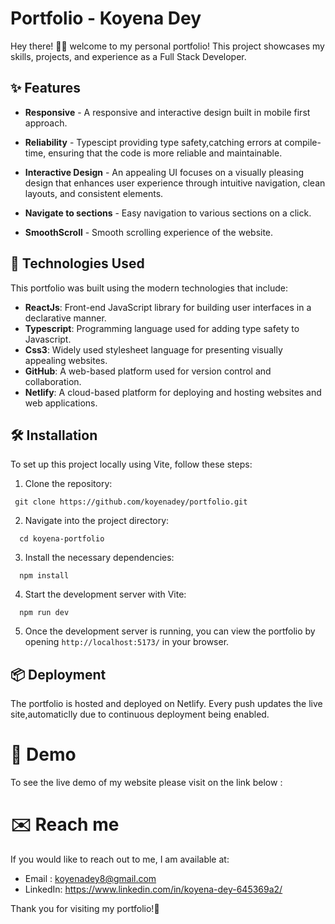 # Portfolio - Koyena Dey

Hey there! 👋🏻 welcome to my personal portfolio! This project showcases my skills, projects, and experience as a Full Stack Developer.

## ✨ Features

- **Responsive** - A responsive and interactive design built in mobile first approach.
- **Reliability** - Typescipt providing type safety,catching errors at compile-time, ensuring that the code is more reliable and maintainable.
- **Interactive Design** - An appealing UI focuses on a visually pleasing design that enhances user experience through intuitive navigation, clean layouts, and consistent elements.
- **Navigate to sections** - Easy navigation to various sections on a click.

- **SmoothScroll** - Smooth scrolling experience of the website.

## 🎯 Technologies Used

This portfolio was built using the modern technologies that include:

- **ReactJs**: Front-end JavaScript library for building user interfaces in a declarative manner.
- **Typescript**: Programming language used for adding type safety to Javascript.
- **Css3**: Widely used stylesheet language for presenting visually appealing websites.
- **GitHub**: A web-based platform used for version control and collaboration.
- **Netlify**: A cloud-based platform for deploying and hosting websites and web applications.

## 🛠️ Installation

To set up this project locally using Vite, follow these steps:

1. Clone the repository:

```
 git clone https://github.com/koyenadey/portfolio.git
```

2. Navigate into the project directory:

```
  cd koyena-portfolio
```

3. Install the necessary dependencies:

```
  npm install
```

4. Start the development server with Vite:

```
  npm run dev
```

5. Once the development server is running, you can view the portfolio by opening `http://localhost:5173/` in your browser.

## 📦 Deployment

The portfolio is hosted and deployed on Netlify. Every push updates the live site,automaticlly due to continuous deployment being enabled.

# 📌 Demo

To see the live demo of my website please visit on the link below :

# ✉️ Reach me

If you would like to reach out to me, I am available at:

- Email : koyenadey8@gmail.com
- LinkedIn: https://www.linkedin.com/in/koyena-dey-645369a2/

Thank you for visiting my portfolio!💫
